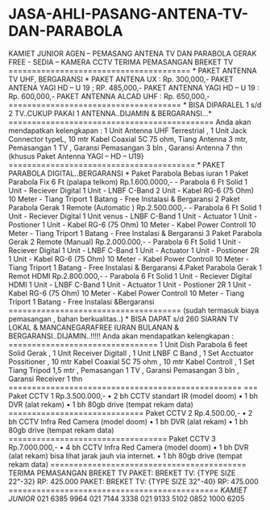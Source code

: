 JASA-AHLI-PASANG-ANTENA-TV-DAN-PARABOLA
=======================================

KAMIET JUNIOR  AGEN – PEMASANG ANTENA TV DAN PARABOLA GERAK FREE - SEDIA – KAMERA CCTV TERIMA PEMASANGAN BREKET TV ======================================= * PAKET ANTENNA TV UHF, BERGARANSI * PAKET ANTENA UX : Rp. 300,000,- PAKET ANTENA YAGI HD – U 19 ; RP. 485,000,- PAKET ANTENNA YAGI HD – U 19 : Rp. 600,000,- PAKET ANTENNA ALCAD UHF : Rp. 650,000,-  ===================================== * BISA DIPARALEL 1 s/d 2 TV..CUKUP PAKAI 1 ANTENNA..DIJAMIN &amp; BERGARANSI...* ============================================ Anda akan mendapatkan kelengkapan :  1 Unit Antenna UHF Terrestrial , 1 Unit Jack Connector typeL, 10 mtr Kabel Coaxial 5C 75 ohm, Tiang Antenna 3 mtr, Pemasangan 1 TV , Garansi Pemasangan 3 bln , Garansi Antenna 7 thn (khusus Paket Antenna YAGI – HD – U19} ======================================== * PAKET PARABOLA DIGITAL..BERGARANSI * Paket Parabola Bebas iuran 1 Paket Parabola Fix 6 Ft (palapa telkom) Rp.1.600.0000,-  - Parabola 6 Ft Solid 1 Unit - Reciever Digital 1 Unit - LNBF C-Band 2 Unit - Kabel RG-6 (75 Ohm) 10 Meter - Tiang Triport 1 Batang - Free Instalasi &amp; Bergaransi   2 Paket Parabola Gerak 1 Remote (Automatic ) Rp.2.500.000,-  - Parabola 6 Ft Solid 1 Unit - Reciever Digital 1 Unit venus - LNBF C-Band 1 Unit - Actuator 1 Unit - Postioner 1 Unit - Kabel RG-6 (75 Ohm) 10 Meter - Kabel Power Controll 10 Meter - Tiang Triport 1 Batang - Free Instalasi &amp; Bergaransi   3 Paket Parabola Gerak 2 Remote (Manual) Rp.2.000.000,-  - Parabola 6 Ft Solid 1 Unit - Reciever Digital 1 Unit - LNBF C-Band 1 Unit - Actuator 1 Unit - Postioner 2R 1 Unit - Kabel RG-6 (75 Ohm) 10 Meter - Kabel Power Controll 10 Meter - Tiang Triport 1 Batang - Free Instalasi &amp; Bergaransi   4.Paket Parabola Gerak 1 Remot HDMI Rp.2.800.000,- - Parabola 6 Ft Solid 1 Unit - Reciever Digital HDMI 1 Unit - LNBF C-Band 1 Unit - Actuator 1 Unit - Postioner 2R 1 Unit - Kabel RG-6 (75 Ohm) 10 Meter - Kabel Power Controll 10 Meter - Tiang Triport 1 Batang - Free Instalasi &amp;Bergaransi ===================================== (sudah termasuk biaya pemasangan , bahan berkualitas..) * BISA DAPAT s/d 260 SIARAN TV LOKAL &amp; MANCANEGARAFREE IURAN BULANAN &amp; BERGARANSI..DIJAMIN..!!!!! Anda akan mendapatkan kelengkapan : ================================ 1 Unit Dish Parabola 6 feet Solid Gerak , 1 Unit Receiver Digitall , 1 Unit LNBF C Band , 1 Set Acctuator Possitioner , 10 mtr Kabel Coaxial 5C 75 ohm , 10 mtr Kabel Controll , 1 Set Tiang Tripod 1,5 mtr , Pemasangan 1 TV , Garansi Pemasangan 3 bln , Garansi Receiver 1 thn ================================================== === Paket CCTV 1 Rp.3.500.000,- • 2 bh CCTV standart IR (model doom) • 1 bh DVR (alat rekam) • 1 bh 80gb drive (tempat rekam data) ============================= Paket CCTV 2 Rp.4.500.00,- • 2 bh CCTV Infra Red Camera (model doom) • 1 bh DVR (alat rekam) • 1 bh 80gb drive (tempat rekam data) ================================== Paket CCTV 3 Rp.7.000.000,- • 4 bh CCTV Infra Red Camera (model doom) • 1 bh DVR (alat rekam) bisa lihat jarak jauh via internet. • 1 bh 80gb drive (tempat rekam data) ========================================== TERIMA PEMASANGAN BREKET TV PAKET: BREKET TV: {TYPE SIZE 22"-32} RP: 425.000 PAKET: BREKET TV: {TYPE SIZE 32"-40} RP: 475.000 ============================================= *KAMIET JUNIOR*  021 6385 9964  021 7144 3338  021 9133 5102  0852 1000 6205
